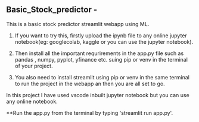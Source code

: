 ## Basic_Stock_predictor - 

This is a basic stock predictor streamlit webapp using ML.

1. If you want to try this, firstly upload the ipynb file to any online jupyter notebook(eg: googlecolab, kaggle or you can use the jupyter notebook).

2. Then install all the important requrirements in the app.py file such as pandas , numpy, pyplot, yfinance etc. suing pip or venv in the terminal of your project.

3. You also need to install streamlit using pip or venv in the same terminal to run the project in the webapp an then you are all set to go.  

In this project I have used vscode inbuilt jupyter notebook but you can use any online notebook.

**Run the app.py from the terminal by typing 'streamlit run app.py'.
